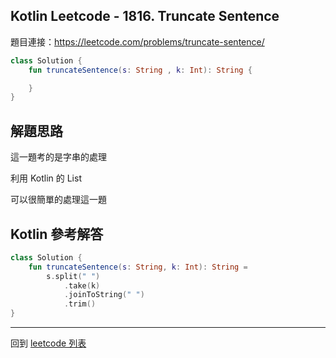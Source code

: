 ## Kotlin Leetcode - 1816. Truncate Sentence

題目連接：<https://leetcode.com/problems/truncate-sentence/>

```kotlin
class Solution {
    fun truncateSentence(s: String , k: Int): String {

    }
}
```

## 解題思路

這一題考的是字串的處理

利用 Kotlin 的 List

可以很簡單的處理這一題

## Kotlin 參考解答

```kotlin
class Solution {  
    fun truncateSentence(s: String, k: Int): String =  
        s.split(" ")  
            .take(k)  
            .joinToString(" ")  
            .trim()  
}
```

------

回到 [leetcode 列表](index.md)
